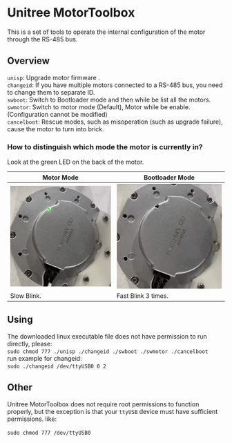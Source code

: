 # Unitree MotorToolbox  
This is a set of tools to operate the internal configuration of the motor through the RS-485 bus.

## Overview

`unisp`: Upgrade motor firmware .  
`changeid`: If you have multiple motors connected to a RS-485 bus, you need to change them to separate ID.  
`swboot`: Switch to Bootloader mode and then while be list all the motors.  
`swmotor`: Switch to motor mode (Default), Motor while be enable.(Configuration cannot be modified)  
`cancelboot`: Rescue modes, such as misoperation (such as upgrade failure), cause the motor to turn into brick.  

### How to distinguish which mode the motor is currently in?  
Look at the green LED on the back of the motor.

|  Motor Mode   | Bootloader Mode  |
|  ----  | ----  |
| ![Motor Mode](motor_mode.gif)  | ![Bootloader Mode](bootloader_mode.gif) |
| Slow Blink.  | Fast Blink 3 times. |

## Using

The downloaded linux executable file does not have permission to run directly, please:  
`sudo chmod 777 ./unisp ./changeid ./swboot ./swmotor ./cancelboot`  
run example for changeid:  
`sudo ./changeid /dev/ttyUSB0 0 2`


## Other

Unitree MotorToolbox does not require root permissions to function properly, but the exception is that your `ttyUSB` device must have sufficient permissions. like: 

`sudo chmod 777 /dev/ttyUSB0`